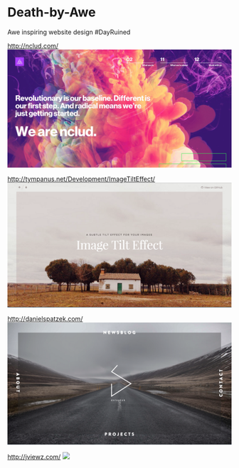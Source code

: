 # Death-by-Awe
Awe inspiring website design #DayRuined


http://nclud.com/
![](https://github.com/KoltonG/Death-by-Awe/blob/master/img/nclud.com.jpg)

http://tympanus.net/Development/ImageTiltEffect/
![](https://github.com/KoltonG/Death-by-Awe/blob/master/img/tympanus.net:Development:ImageTiltEffect.png)

http://danielspatzek.com/
![](https://github.com/KoltonG/Death-by-Awe/blob/master/img/danielspatzek.com.png)

http://jviewz.com/
![](https://github.com/KoltonG/Death-by-Awe/blob/master/img/jviewz.com.png)